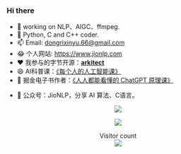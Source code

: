 ### Hi there 
- 🔭 working on NLP、AIGC、ffmpeg.
- 🌱 Python, C and C++ coder.
- 📫 Email: dongrixinyu.66@gmail.com
- 😂 个人网站: https://www.jionlp.com
- ❤️ 我参与的字节开源：[**arkitect**](https://github.com/volcengine/ai-app-lab)
- 😄 AI科普课：[《每个人的人工智能课》](https://ke.wechess.cn/app/index.php?i=5&c=entry&m=xiangqi_lesson&do=lesson&id=282)
- 👋 掘金电子书作者：[《人人都能看懂的 ChatGPT 原理课》](https://juejin.cn/book/7225592349563289600?utm_source=course_list)
<!-- 🦉 知学堂课程作者：[《ChatGPT与AI革命》](https://zhixuetang.zhihu.com/ee/index/graphicDetails/1020004/3/x/x) -->
- 🔭 公众号：JioNLP，分享 AI 算法、C语言。

<p align="center"> <img align="center" src="https://github-readme-stats.vercel.app/api?username=dongrixinyu&show_icons=true&icon_color=CE1D2D&text_color=718096&bg_color=ffffff&hide_title=true" /> </p>

<p align="center"> <img align="center" style="padding=0;" src="https://github-readme-stats.quantumlytangled.vercel.app/api/top-langs/?username=dongrixinyu&layout=compact&show_icons=true&hide_border=true&icon_color=f0f0f000&count_private=true" /> </p>

<p align="center"> 
  Visitor count<br>
  <img src="https://profile-counter.glitch.me/dongrixinyu/count.svg" />
</p>
